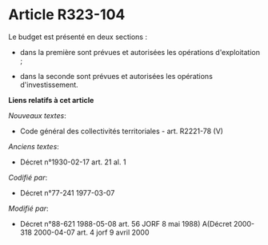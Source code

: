 # Article R323-104

Le budget est présenté en deux sections :

- dans la première sont prévues et autorisées les opérations d'exploitation ;

- dans la seconde sont prévues et autorisées les opérations d'investissement.

**Liens relatifs à cet article**

_Nouveaux textes_:

  - Code général des collectivités territoriales - art. R2221-78 (V)

_Anciens textes_:

  - Décret n°1930-02-17 art. 21 al. 1

_Codifié par_:

  - Décret n°77-241 1977-03-07

_Modifié par_:

  - Décret n°88-621 1988-05-08 art. 56 JORF 8 mai 1988) A(Décret 2000-318 2000-04-07 art. 4 jorf 9 avril 2000
